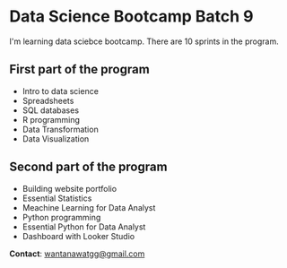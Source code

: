 # Data Science Bootcamp Batch 9

I'm learning data sciebce bootcamp. There are 10 sprints in the program.

## First part of the program
- Intro to data science
- Spreadsheets
- SQL databases
- R programming
- Data Transformation
- Data Visualization

## Second part of the program
- Building website portfolio
- Essential Statistics
- Meachine Learning for Data Analyst
- Python programming
- Essential Python for Data Analyst
- Dashboard with Looker Studio

**Contact**: wantanawatgg@gmail.com
